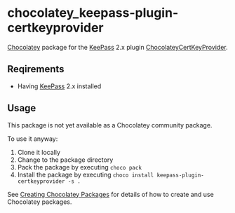 ﻿# chocolatey_keepass-plugin-certkeyprovider

[Chocolatey](https://chocolatey.org/) package for the [KeePass](https://keepass.info/) 2.x plugin [ChocolateyCertKeyProvider](https://keepass.info/plugins.html#certkeyprov).

## Reqirements

* Having [KeePass](https://keepass.info/) 2.x installed

## Usage

This package is not yet available as a Chocolatey community package.

To use it anyway:

1. Clone it locally
1. Change to the package directory
1. Pack the package by executing `choco pack`
1. Install the package by executing `choco install keepass-plugin-certkeyprovider -s .`

See [Creating Chocolatey Packages](https://chocolatey.org/docs/create-packages) for details of how to create and use Chocolatey packages.
